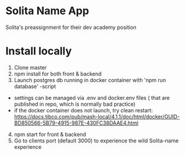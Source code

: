 # Solita Name App

Solita's preassignment for their dev academy position

# Install locally

1. Clone master
2. npm install for both front & backend
3. Launch postgres db running in docker container with 'npm run database' -script
  - settings can be managed via .env and docker.env files ( that are published in repo, which is normally bad practice)
  - if the docker container does not launch, try clean restart: https://docs.tibco.com/pub/mash-local/4.1.1/doc/html/docker/GUID-BD850566-5B79-4915-987E-430FC38DAAE4.html
4. npm start for front & backend
5. Go to clients port (default 3000) to experience the wild Solita-name experience
